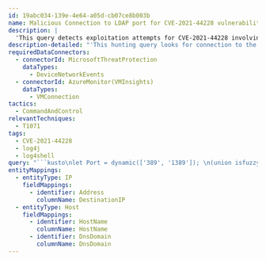 ```yaml
---
id: 19abc034-139e-4e64-a05d-cb07ce8b003b
name: Malicious Connection to LDAP port for CVE-2021-44228 vulnerability
description: |
  'This query detects exploitation attempts for CVE-2021-44228 involving log4j vulnerability by looking for connections to default LDAP ports.'
description-detailed: "'This hunting query looks for connection to the default LDAP ports to find possible exploitation attempts for CVE-2021-44228 involving log4j vulnerability.\n The attack is not limited only to these ports. Log4j is an open-source Apache logging library that is used in many Java-based applications. \n Awareness of normal baseline traffic of an environment for java.exe while using this query will help determine normal from anomalous.\n Refrence: https://www.microsoft.com/security/blog/2021/12/11/guidance-for-preventing-detecting-and-hunting-for-cve-2021-44228-log4j-2-exploitation/'\n"
requiredDataConnectors:
  - connectorId: MicrosoftThreatProtection
    dataTypes:
      - DeviceNetworkEvents
  - connectorId: AzureMonitor(VMInsights)
    dataTypes:
      - VMConnection
tactics:
  - CommandAndControl
relevantTechniques:
  - T1071
tags:
  - CVE-2021-44228
  - log4j
  - log4shell
query: "```kusto\nlet Port = dynamic(['389', '1389']); \n(union isfuzzy=true\n(DeviceNetworkEvents\n| where InitiatingProcessFileName has_any (\"javaw.exe\",\"java.exe\")\n| where ActionType has \"ConnectionSuccess\"\n| where RemotePort in ('389', '1389')\n| where InitiatingProcessCommandLine has_any ('curl', 'wget')\n| where RemoteIPType =~ 'Public'\n| summarize StartTime = min(TimeGenerated), EndTime = max(TimeGenerated) by ActionType, DestinationIP = RemoteIP, RemoteUrl, DestinationPort = RemotePort, SourceIP = LocalIP, Type, InitiatingProcessAccountName, InitiatingProcessCommandLine, InitiatingProcessFolderPath,  InitiatingProcessParentFileName, ProcessName = InitiatingProcessFileName, Computer = DeviceName\n),\n(VMConnection\n| where ProcessName has_any (\"javaw\",\"java\")\n| where DestinationPort in ('389', '1389')\n| where ipv4_is_private(DestinationIp) == false\n| summarize StartTime = min(TimeGenerated), EndTime = max(TimeGenerated) by TimeGenerated, SourceIP = SourceIp , DestinationIP = DestinationIp, DestinationPort,  BytesReceived, BytesSent, ProcessName, Computer\n)\n)\n| extend HostName = tostring(split(Computer, '.', 0)[0]), DnsDomain = tostring(strcat_array(array_slice(split(Computer, '.'), 1, -1), '.'))\n| extend Host_0_HostName = HostName\n| extend Host_0_DnsDomain = DnsDomain\n| extend IP_0_Address = DestinationIP\n```"
entityMappings:
  - entityType: IP
    fieldMappings:
      - identifier: Address
        columnName: DestinationIP
  - entityType: Host
    fieldMappings:
      - identifier: HostName
        columnName: HostName
      - identifier: DnsDomain
        columnName: DnsDomain
---
```



